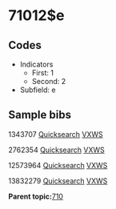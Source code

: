 # 71012$e

## Codes

-   Indicators
    -   First: 1
    -   Second: 2
-   Subfield: e

## Sample bibs

1343707 [Quicksearch](https://search.library.yale.edu/catalog/1343707) [VXWS](http://prodorbis.library.yale.edu:7014/vxws/GetHoldingsService?bibId=1343707)

2762354 [Quicksearch](https://search.library.yale.edu/catalog/2762354) [VXWS](http://prodorbis.library.yale.edu:7014/vxws/GetHoldingsService?bibId=2762354)

12573964 [Quicksearch](https://search.library.yale.edu/catalog/12573964) [VXWS](http://prodorbis.library.yale.edu:7014/vxws/GetHoldingsService?bibId=12573964)

13832279 [Quicksearch](https://search.library.yale.edu/catalog/13832279) [VXWS](http://prodorbis.library.yale.edu:7014/vxws/GetHoldingsService?bibId=13832279)

**Parent topic:**[710](../../tags/710/710.md)


